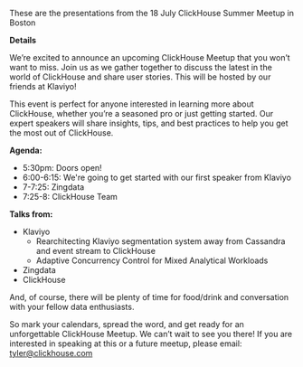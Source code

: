 These are the presentations from the 18 July ClickHouse Summer Meetup in Boston

**Details**

We’re excited to announce an upcoming ClickHouse Meetup that you won’t want to miss. Join us as we gather together to discuss the latest in the world of ClickHouse and share user stories. This will be hosted by our friends at Klaviyo!

This event is perfect for anyone interested in learning more about ClickHouse, whether you’re a seasoned pro or just getting started. Our expert speakers will share insights, tips, and best practices to help you get the most out of ClickHouse.

**Agenda:**
* 5:30pm: Doors open!
* 6:00-6:15: We're going to get started with our first speaker from Klaviyo
* 7-7:25: Zingdata
* 7:25-8: ClickHouse Team

**Talks from:**

* Klaviyo
  * Rearchitecting Klaviyo segmentation system away from Cassandra and event stream to ClickHouse
  * Adaptive Concurrency Control for Mixed Analytical Workloads
* Zingdata
* ClickHouse

And, of course, there will be plenty of time for food/drink and conversation with your fellow data enthusiasts.

So mark your calendars, spread the word, and get ready for an unforgettable ClickHouse Meetup. We can’t wait to see you there! If you are interested in speaking at this or a future meetup, please email: tyler@clickhouse.com
